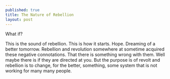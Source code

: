 ```yaml
---
published: true
title: The Nature of Rebellion
layout: post
---
```

What if?

This is the sound of rebellion. This is how it starts.  Hope. Dreaming of a better tomorrow. Rebellion and revolution somewhere at sometime acquired these negative connotations. That there is something wrong with them. Well maybe there is if they are directed at you. But the purpose is of revolt and rebellion is to change, for the better, something, some system that is not working for many many people.